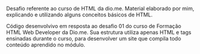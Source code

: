 Desafio referente ao curso de HTML da dio.me.
Material elaborado por mim, explicando e utilizando alguns conceitos básicos de HTML.

Código desenvolvivo em resposta ao desafio 01 do curso de Formação HTML Web Developer da Dio.me. Sua estrutura utiliza apenas HTML e tags ensinadas durante o curso, para desenvolver um site que compila todo conteúdo aprendido no módulo.
